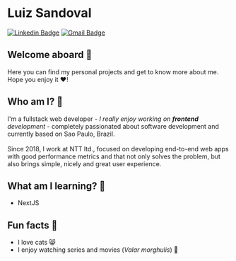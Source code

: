 # Luiz Sandoval

[![Linkedin Badge](https://img.shields.io/badge/-Luiz%20Sandoval-333333?style=flat-square&logo=Linkedin&logoColor=white&link=https://www.linkedin.com/in/luiz-sandoval/)](https://www.linkedin.com/in/luiz-sandoval/) 
[![Gmail Badge](https://img.shields.io/badge/-lgustavo728@gmail.com-333333?style=flat-square&logo=Gmail&logoColor=white&link=mailto:lgustavo728@gmail.com)](mailto:lgustavo728@gmail.com)

## Welcome aboard :rocket:

Here you can find my personal projects and get to know more about me. Hope you enjoy it :heart:!

## Who am I? :thinking:
 
I'm a fullstack web developer - <i>I really enjoy working on **frontend** development</i> - completely passionated about software development and currently based on Sao Paulo, Brazil.
<br />
<br />
Since 2018, I work at NTT ltd., focused on developing end-to-end web apps with good performance metrics and that not only solves the problem, but also brings simple, nicely and great user experience.

## What am I learning? :brain:

- NextJS

## Fun facts :dancer:

- I love cats :smile_cat:
- I enjoy watching series and movies (<i>Valar morghulis</i>) :dragon_face:
